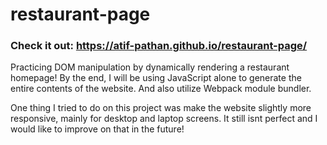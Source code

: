 # restaurant-page

### **Check it out: https://atif-pathan.github.io/restaurant-page/**

Practicing DOM manipulation by dynamically rendering a restaurant homepage! By the end, I will be using JavaScript alone to generate the entire contents of the website. And also utilize Webpack module bundler.

One thing I tried to do on this project was make the website slightly more responsive, mainly for desktop and laptop screens. It still isnt perfect and I would like to improve on that in the future!
